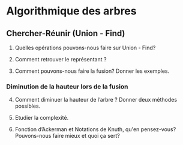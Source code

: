 # Algorithmique des arbres

## Chercher-Réunir (Union - Find)

1) Quelles opérations pouvons-nous faire sur Union - Find?

2) Comment retrouver le représentant ?

3) Comment pouvons-nous faire la fusion? Donner les exemples.

<h3>Diminution de la hauteur lors de la fusion</h3>

4) Comment diminuer la hauteur de l’arbre ? Donner deux méthodes possibles.

5) Etudier la complexité.

6) Fonction d’Ackerman et Notations de Knuth, qu'en pensez-vous?
   Pouvons-nous faire mieux et quoi ça sert?
